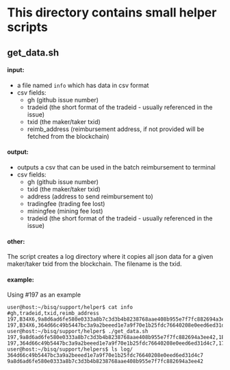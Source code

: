 # This directory contains small helper scripts

## get_data.sh

#### input:
  * a file named `info` which has data in csv format
  * csv fields:
    * gh (github issue number)
    * tradeid (the short format of the tradeid - usually referenced in the issue)
    * txid (the maker/taker txid)
    * reimb_address (reimbursement address, if not provided will be fetched from the blockchain)

#### output:
  * outputs a csv that can be used in the batch reimbursement to terminal
  * csv fields:
    * gh (github issue number)
    * txid (the maker/taker txid)
    * address (address to send reimbursement to)
    * tradingfee (trading fee lost)
    * miningfee (mining fee lost)
    * tradeid (the short format of the tradeid - usually referenced in the issue)

#### other:
The script creates a log directory where it copies all json data for a given maker/taker txid from the blockchain. The filename is the txid.

#### example:
Using #197 as an example

```
user@host:~/bisq/support/helper$ cat info
#gh,tradeid,txid,reimb_address
197,B34X6,9a8d6ad6fe580e0333a8b7c3d3b4b8238768aae408b955e7f7fc882694a3ee42,
197,B34X6,364d66c49b5447bc3a9a2beeed1e7a9f70e1b25fdc76640208e0eed6ed31d4c7,
user@host:~/bisq/support/helper$ ./get_data.sh
197,9a8d6ad6fe580e0333a8b7c3d3b4b8238768aae408b955e7f7fc882694a3ee42,1ESdzsKaorXV1LRgMtyrDtSLhg1H8snCJB,0.00017660,0.00004080,B34X6
197,364d66c49b5447bc3a9a2beeed1e7a9f70e1b25fdc76640208e0eed6ed31d4c7,17NJfLj2feECgCuAUccQF4tPa71uDP7wBN,0.00052980,0.00003640,B34X6
user@host:~/bisq/support/helpers$ ls log/
364d66c49b5447bc3a9a2beeed1e7a9f70e1b25fdc76640208e0eed6ed31d4c7  9a8d6ad6fe580e0333a8b7c3d3b4b8238768aae408b955e7f7fc882694a3ee42

```
